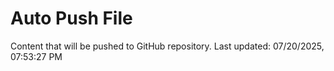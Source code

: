# Auto Push File

Content that will be pushed to GitHub repository.
Last updated: 07/20/2025, 07:53:27 PM